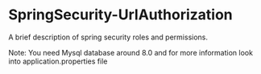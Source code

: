 # SpringSecurity-UrlAuthorization
A brief description of spring security roles and permissions.

Note: You need Mysql database around 8.0 and for more information look into application.properties file
